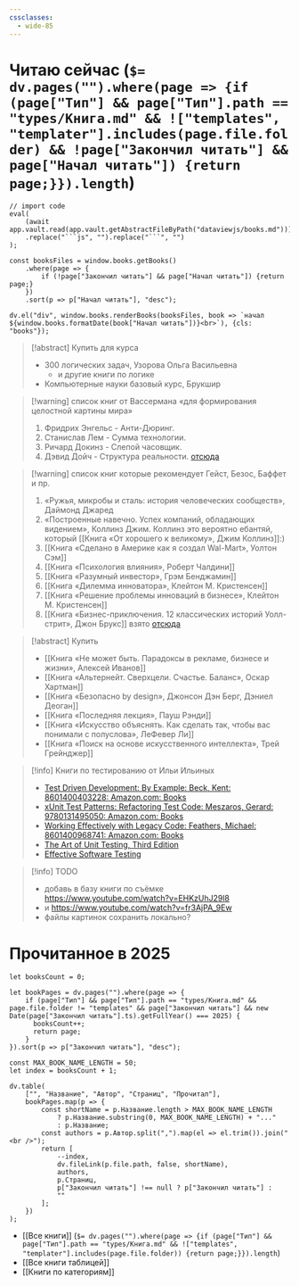 ```yaml
---
cssclasses:
  - wide-85
---
```

# Читаю сейчас (`$= dv.pages("").where(page => {if (page["Тип"] && page["Тип"].path == "types/Книга.md" && !["templates", "templater"].includes(page.file.folder) && !page["Закончил читать"] && page["Начал читать"]) {return page;}}).length`)

```dataviewjs
// import code
eval(
    (await app.vault.read(app.vault.getAbstractFileByPath("dataviewjs/books.md")))
    .replace("```js", "").replace("```", "")
);

const booksFiles = window.books.getBooks()
    .where(page => {
        if (!page["Закончил читать"] && page["Начал читать"]) {return page;}
    })
    .sort(p => p["Начал читать"], "desc");

dv.el("div", window.books.renderBooks(booksFiles, book => `начал ${window.books.formatDate(book["Начал читать"])}<br>`), {cls: "books"});
```

>[!abstract] Купить для курса
>- 300 логических задач, Узорова Ольга Васильевна
>    - и другие книги по логике
>- Компьютерные науки базовый курс, Брукшир

>[!warning] список книг от Вассермана «для формирования целостной картины мира»
>1. Фридрих Энгельс - Анти-Дюринг.
>2. Станислав Лем - Сумма технологии.
>3. Ричард Докинз - Слепой часовщик. 
>4. Дэвид Дойч - Структура реальности. 
>[отсюда](https://www.youtube.com/watch?v=NIPLJzS1Hsw)

>[!warning] список книг которые рекомендует Гейст, Безос, Баффет и пр.
>1. «Ружья, микробы и сталь: история человеческих сообществ», Даймонд Джаред
>2. «Построенные навечно. Успех компаний, обладающих видением», Коллинз Джим. Коллинз это вероятно ебантяй, который [[Книга «От хорошего к великому», Джим Коллинз]]:)
>3. [[Книга «Сделано в Америке как я создал Wal-Mart», Уолтон Сэм]]
>4. [[Книга «Психология влияния», Роберт Чалдини]]
>5. [[Книга «Разумный инвестор», Грэм Бенджамин]]
>6. [[Книга «Дилемма инноватора», Клейтон М. Кристенсен]]
>7. [[Книга «Решение проблемы инноваций в бизнесе», Клейтон М. Кристенсен]]
>8. [[Книга «Бизнес-приключения. 12 классических историй Уолл-стрит», Джон Брукс]]
>взято [отсюда](https://www.youtube.com/watch?v=b4vrE9krfGg&list=LL&index=6&t=662s)

>[!abstract] Купить
>- [[Книга «Не может быть. Парадоксы в рекламе, бизнесе и жизни», Алексей Иванов]]
>- [[Книга «Альтернейт. Сверхцели. Счастье. Баланс», Оскар Хартман]]
>- [[Книга «Безопасно by design», Джонсон Дэн Берг, Дэниел Деоган]]
>- [[Книга «Последняя лекция», Пауш Рэнди]]
>- [[Книга «Искусство объяснять. Как сделать так, чтобы вас понимали с полуслова», ЛеФевер Ли]]
>- [[Книга «Поиск на основе искусственного интеллекта», Трей Грейнджер]]

>[!info] Книги по тестированию от Ильи Ильиных
>- [Test Driven Development: By Example: Beck, Kent: 8601400403228: Amazon.com: Books](https://www.amazon.com/Test-Driven-Development-Kent-Beck/dp/0321146530)
>- [xUnit Test Patterns: Refactoring Test Code: Meszaros, Gerard: 9780131495050: Amazon.com: Books](https://www.amazon.com/xUnit-Test-Patterns-Refactoring-Code/dp/0131495054)
>- [Working Effectively with Legacy Code: Feathers, Michael: 8601400968741: Amazon.com: Books](https://www.amazon.com/Working-Effectively-Legacy-Michael-Feathers/dp/0131177052)
>- [The Art of Unit Testing, Third Edition](https://www.manning.com/books/the-art-of-unit-testing-third-edition)
>- [Effective Software Testing](https://www.manning.com/books/effective-software-testing)

>[!info] TODO
>- добавь в базу книги по съёмке https://www.youtube.com/watch?v=EHKzUhJ29l8
>- и https://www.youtube.com/watch?v=fr3AjPA_9Ew
>- файлы картинок сохранить локально?

# Прочитанное в 2025

```dataviewjs
let booksCount = 0;

let bookPages = dv.pages("").where(page => {
    if (page["Тип"] && page["Тип"].path == "types/Книга.md" && page.file.folder != "templates" && page["Закончил читать"] && new Date(page["Закончил читать"].ts).getFullYear() === 2025) {
	  booksCount++;
      return page;
    }
}).sort(p => p["Закончил читать"], "desc");

const MAX_BOOK_NAME_LENGTH = 50;
let index = booksCount + 1;

dv.table(
    ["", "Название", "Автор", "Страниц", "Прочитал"],
    bookPages.map(p => {
        const shortName = p.Название.length > MAX_BOOK_NAME_LENGTH  
            ? p.Название.substring(0, MAX_BOOK_NAME_LENGTH) + "..." 
            : p.Название;
		const authors = p.Автор.split(",").map(el => el.trim()).join("<br />");
        return [
			--index,
            dv.fileLink(p.file.path, false, shortName),
            authors,
            p.Страниц,
            p["Закончил читать"] !== null ? p["Закончил читать"] :
            ""
        ];
    })
);
```

- [[Все книги]] (`$= dv.pages("").where(page => {if (page["Тип"] && page["Тип"].path == "types/Книга.md" && !["templates", "templater"].includes(page.file.folder)) {return page;}}).length`)
- [[Все книги таблицей]]
- [[Книги по категориям]]
